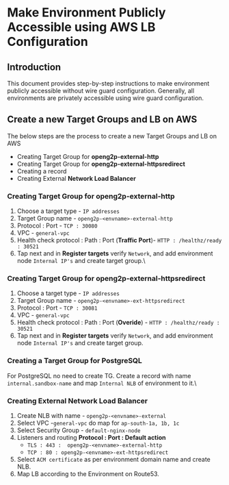 # Make Environment Publicly Accessible using AWS LB Configuration

## Introduction

This document provides step-by-step instructions to make environment publicly accessible without wire guard configuration. Generally, all environments are privately accessible using wire guard configuration.

## **Create a new Target Groups and LB on AWS**

The below steps are the process to create a new Target Groups and LB on AWS

* Creating Target Group for **openg2p-external-http**
* Creating Target Group for **openg2p-external-httpsredirect**
* Creating a record
* Creating External **Network Load Balancer**

### Creating Target Group for **openg2p-external-http**

1. Choose a target type - `IP addresses`
2. Target Group name - `openg2p-<envname>-external-http`
3. Protocol : Port  -  `TCP : 30080`
4. VPC  - `general-vpc`
5. Health check protocol : Path : Port (**Traffic Port**)- `HTTP : /healthz/ready : 30521`
6. Tap next and in **Register targets**  verify `Network`, and add environment node `Internal IP's`  and create target group.\


### Creating Target Group for **openg2p-external-httpsredirect**

1. Choose a target type - `IP addresses`
2. Target Group name - `openg2p-<envname>-ext-httpsredirect`
3. Protocol : Port  -  `TCP : 30081`
4. VPC  - `general-vpc`
5. Health check protocol : Path : Port (**Overide**) - `HTTP : /healthz/ready : 30521`
6. Tap next and in **Register targets**  verify `Network`, and add environment node `Internal IP's`  and create target group.

### Creating a Target Group for PostgreSQL

For PostgreSQL no need to create TG. Create a record with name `internal.sandbox-name` and map `Internal NLB`  of environment to it.\


### Creating External **Network Load Balancer**

1. Create NLB with name - `openg2p-<envname>-external`
2. Select VPC -`general-vpc`  do map for `ap-south-1a, 1b, 1c`
3. Select Security Group - `default-nginx-node`&#x20;
4. Listeners and routing **Protocol : Port : Default action**&#x20;
   * `TLS : 443 :  openg2p-<envname>-external-http`
   * `TCP : 80 : openg2p-<envname>-ext-httpsredirect`
5. Select `ACM certificate` as per  environment domain name and create NLB.
6. Map LB according to the Environment on Route53.
